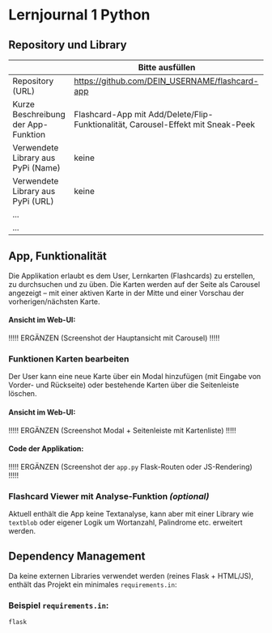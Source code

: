 ﻿# Lernjournal 1 Python

## Repository und Library

| | Bitte ausfüllen |
| -------- | ------- |
| Repository (URL)  | https://github.com/DEIN_USERNAME/flashcard-app |
| Kurze Beschreibung der App-Funktion | Flashcard-App mit Add/Delete/Flip-Funktionalität, Carousel-Effekt mit Sneak-Peek |
| Verwendete Library aus PyPi (Name) | keine |
| Verwendete Library aus PyPi (URL) | keine |
| ... | |
| ... | |

## App, Funktionalität
Die Applikation erlaubt es dem User, Lernkarten (Flashcards) zu erstellen, zu durchsuchen und zu üben. Die Karten werden auf der Seite als Carousel angezeigt – mit einer aktiven Karte in der Mitte und einer Vorschau der vorherigen/nächsten Karte.

#### Ansicht im Web-UI:
!!!!! ERGÄNZEN (Screenshot der Hauptansicht mit Carousel) !!!!!

### Funktionen Karten bearbeiten
Der User kann eine neue Karte über ein Modal hinzufügen (mit Eingabe von Vorder- und Rückseite) oder bestehende Karten über die Seitenleiste löschen.

#### Ansicht im Web-UI:

!!!!! ERGÄNZEN (Screenshot Modal + Seitenleiste mit Kartenliste) !!!!!

#### Code der Applikation:

!!!!! ERGÄNZEN (Screenshot der `app.py` Flask-Routen oder JS-Rendering) !!!!!

### Flashcard Viewer mit Analyse-Funktion *(optional)*
Aktuell enthält die App keine Textanalyse, kann aber mit einer Library wie `textblob` oder eigener Logik um Wortanzahl, Palindrome etc. erweitert werden.

## Dependency Management

Da keine externen Libraries verwendet werden (reines Flask + HTML/JS), enthält das Projekt ein minimales `requirements.in`:

### Beispiel `requirements.in`:
```text
flask
